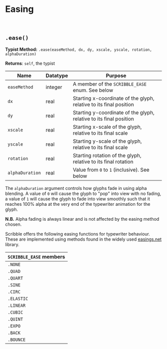 # Easing

&nbsp;

## `.ease()`

**Typist Method:** `.ease(easeMethod, dx, dy, xscale, yscale, rotation, alphaDuration)`

**Returns**: `self`, the typist

|Name           |Datatype|Purpose                                                           |
|---------------|--------|------------------------------------------------------------------|
|`easeMethod`   |integer |A member of the `SCRIBBLE_EASE` enum. See below                   |
|`dx`           |real    |Starting x-coordinate of the glyph, relative to its final position|
|`dy`           |real    |Starting y-coordinate of the glyph, relative to its final position|
|`xscale`       |real    |Starting x-scale of the glyph, relative to its final scale        |
|`yscale`       |real    |Starting y-scale of the glyph, relative to its final scale        |
|`rotation`     |real    |Starting rotation of the glyph, relative to its final rotation    |
|`alphaDuration`|real    |Value from `0` to `1` (inclusive). See below                      |

The `alphaDuration` argument controls how glyphs fade in using alpha blending. A value of `0` will cause the glyph to "pop" into view with no fading, a value of `1` will cause the glyph to fade into view smoothly such that it reaches 100% alpha at the very end of the typewriter animation for the glyph.

**N.B.** Alpha fading is always linear and is not affected by the easing method chosen.

Scribble offers the following easing functions for typewriter behaviour. These are implemented using methods found in the widely used [easings.net](https://easings.net/) library.

|`SCRIBBLE_EASE` members|
|-----------------------|
|`.NONE`                |
|`.QUAD`                |
|`.QUART`               |
|`.SINE`                |
|`.CIRC`                |
|`.ELASTIC`             |
|`.LINEAR`              |
|`.CUBIC`               |
|`.QUINT`               |
|`.EXPO`                |
|`.BACK`                |
|`.BOUNCE`              |